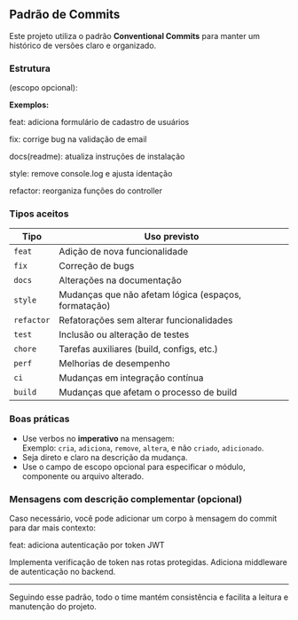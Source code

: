 ## Padrão de Commits

Este projeto utiliza o padrão **Conventional Commits** para manter um histórico de versões claro e organizado.

### Estrutura

<tipo>(escopo opcional): <mensagem curta>


**Exemplos:**

feat: adiciona formulário de cadastro de usuários

fix: corrige bug na validação de email

docs(readme): atualiza instruções de instalação

style: remove console.log e ajusta identação

refactor: reorganiza funções do controller


### Tipos aceitos

| Tipo       | Uso previsto                                     |
|------------|--------------------------------------------------|
| `feat`     | Adição de nova funcionalidade                    |
| `fix`      | Correção de bugs                                 |
| `docs`     | Alterações na documentação                       |
| `style`    | Mudanças que não afetam lógica (espaços, formatação) |
| `refactor` | Refatorações sem alterar funcionalidades         |
| `test`     | Inclusão ou alteração de testes                  |
| `chore`    | Tarefas auxiliares (build, configs, etc.)        |
| `perf`     | Melhorias de desempenho                          |
| `ci`       | Mudanças em integração contínua                  |
| `build`    | Mudanças que afetam o processo de build          |

### Boas práticas

- Use verbos no **imperativo** na mensagem:  
  Exemplo: `cria`, `adiciona`, `remove`, `altera`, e não `criado`, `adicionado`.
- Seja direto e claro na descrição da mudança.
- Use o campo de escopo opcional para especificar o módulo, componente ou arquivo alterado.

### Mensagens com descrição complementar (opcional)

Caso necessário, você pode adicionar um corpo à mensagem do commit para dar mais contexto:

feat: adiciona autenticação por token JWT

Implementa verificação de token nas rotas protegidas.
Adiciona middleware de autenticação no backend.

---

Seguindo esse padrão, todo o time mantém consistência e facilita a leitura e manutenção do projeto.
